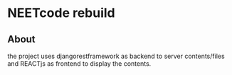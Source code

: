 # NEETcode rebuild 

## About 
the project uses djangorestframework as backend to server contents/files and REACTjs as frontend to display the contents.

